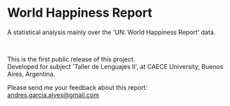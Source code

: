 # World Happiness Report

A statistical analysis mainly over the 'UN: World Happiness Report' data.

&nbsp;

This is the first public release of this project.  
Developed for subject 'Taller de Lenguajes II', at CAECE University, Buenos Aires, Argentina.  

Please send me your feedback about this report: andres.garcia.alves@gmail.com
